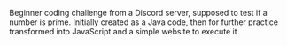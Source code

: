 Beginner coding challenge from a Discord server, supposed to test if a number is prime.
Initially created as a Java code, then for further practice transformed into JavaScript and a simple website to execute it
